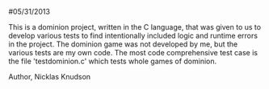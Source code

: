 #05/31/2013

This is a dominion project, written in the C language, that was given to us to develop various tests to find intentionally included logic and runtime errors in the project. The dominion game was not developed by me, but the various tests are my own code. The most code comprehensive test case is the file 'testdominion.c' which tests whole games of dominion.

Author, 
Nicklas Knudson